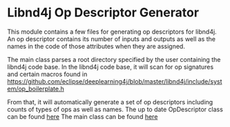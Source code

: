 # Libnd4j Op Descriptor Generator

This module contains a few files for generating op descriptors for libnd4j.
An op descriptor contains its number of inputs and outputs as well as the names
in the code of those attributes when they are assigned.

The main class parses a root directory specified by the user containing the libnd4j code base.
In the libnd4j code base, it will scan for op signatures and certain macros found in https://github.com/eclipse/deeplearning4j/blob/master/libnd4j/include/system/op_boilerplate.h

From that, it will automatically generate a set of op descriptors including counts of types of ops as well as names.
The up to date OpDescriptor class can be found [here](./src/main/java/org/nd4j/gen/OpDescriptor.java)
The main class can be found [here](./src/main/java/org/nd4j/gen/ParseGen.java)




